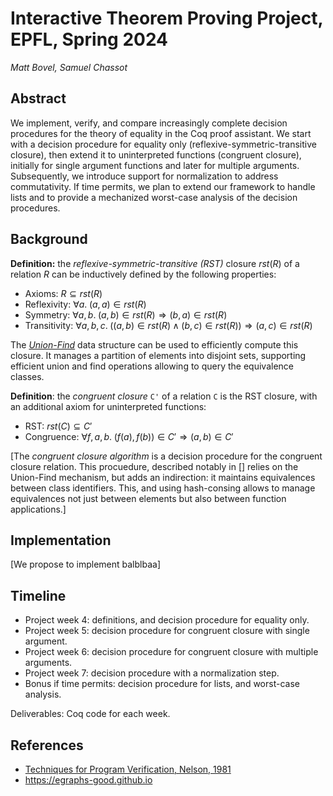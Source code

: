 # Interactive Theorem Proving Project, EPFL, Spring 2024

*Matt Bovel, Samuel Chassot*

## Abstract

We implement, verify, and compare increasingly complete decision procedures for the theory of equality in the Coq proof assistant. We start with a decision procedure for equality only (reflexive-symmetric-transitive closure), then extend it to uninterpreted functions (congruent closure), initially for single argument functions and later for multiple arguments. Subsequently, we introduce support for normalization to address commutativity. If time permits, we plan to extend our framework to handle lists and to provide a mechanized worst-case analysis of the decision procedures.

## Background

**Definition:** the *reflexive-symmetric-transitive (RST)* closure $rst(R)$ of a relation $R$ can be inductively defined by the following properties:

- Axioms: $R \subseteq rst(R)$
- Reflexivity: $\forall a. \; (a, a) \in rst(R)$
- Symmetry: $\forall a, b. \; (a, b) \in rst(R) \Rightarrow (b, a) \in rst(R)$
- Transitivity: $\forall a, b, c. \;\left((a, b) \in rst(R) \land (b, c) \in rst(R) \right) \Rightarrow (a, c) \in rst(R)$

The [*Union-Find*](https://en.wikipedia.org/wiki/Disjoint-set_data_structure) data structure can be used to efficiently compute this closure. It manages a partition of elements into disjoint sets, supporting efficient union and find operations allowing to query the equivalence classes.

**Definition**: the *congruent closure* `C'` of a relation `C` is the RST closure, with an additional axiom for uninterpreted functions:

- RST: $rst(C) \subseteq C'$
- Congruence: $\forall f, a, b. \; (f(a), f(b)) \in C' \Rightarrow (a, b) \in C'$

[The *congruent closure algorithm* is a decision procedure for the congruent closure relation. This procuedure, described notably in [] relies on the Union-Find mechanism, but adds an indirection: it maintains equivalences between class identifiers. This, and using hash-consing allows to manage equivalences not just between elements but also between function applications.]

## Implementation

[We propose to implement balblbaa]

## Timeline

- Project week 4: definitions, and decision procedure for equality only.
- Project week 5: decision procedure for congruent closure with single argument.
- Project week 6: decision procedure for congruent closure with multiple arguments.
- Project week 7: decision procedure with a normalization step.
- Bonus if time permits: decision procedure for lists, and worst-case analysis.

Deliverables: Coq code for each week.

## References

- [Techniques for Program Verification, Nelson, 1981](https://people.eecs.berkeley.edu/~necula/Papers/nelson-thesis.pdf)
- https://egraphs-good.github.io
